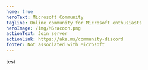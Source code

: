 ```yaml
---
home: true
heroText: Microsoft Community
tagline: Online community for Microsoft enthusiasts
heroImage: /img/MSracoon.png
actionText: Join server 
actionLink: https://aka.ms/community-discord
footer: Not associated with Microsoft
---
```

test
